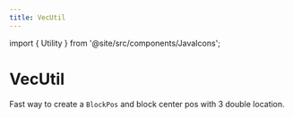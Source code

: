 ```yaml
---
title: VecUtil
---
```


import { Utility } from '@site/src/components/JavaIcons';

# VecUtil <Utility/>

Fast way to create a `BlockPos` and block center pos with 3 double location.